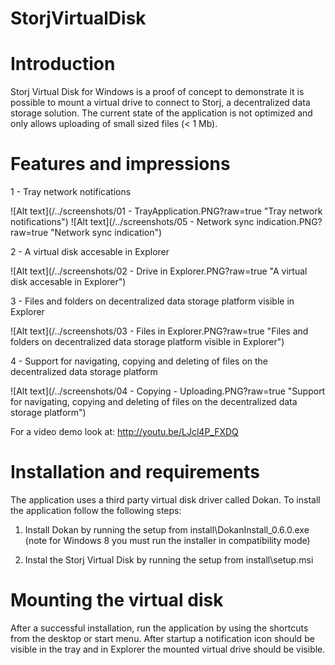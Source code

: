 # StorjVirtualDisk

# Introduction
Storj Virtual Disk for Windows is a proof of concept to demonstrate it is possible to mount a virtual drive to connect to Storj, a decentralized data storage solution.
The current state of the application is not optimized and only allows uploading of small sized files (< 1 Mb).

# Features and impressions

1 - Tray network notifications

![Alt text](/../screenshots/01 - TrayApplication.PNG?raw=true "Tray network notifications")
![Alt text](/../screenshots/05 - Network sync indication.PNG?raw=true "Network sync indication")

2 - A virtual disk accesable in Explorer

![Alt text](/../screenshots/02 - Drive in Explorer.PNG?raw=true "A virtual disk accesable in Explorer")

3 - Files and folders on decentralized data storage platform visible in Explorer

![Alt text](/../screenshots/03 - Files in Explorer.PNG?raw=true "Files and folders on decentralized data storage platform visible in Explorer")

4 - Support for navigating, copying and deleting of files on the decentralized data storage platform

![Alt text](/../screenshots/04 - Copying - Uploading.PNG?raw=true "Support for navigating, copying and deleting of files on the decentralized data storage platform")


For a video demo look at: http://youtu.be/LJcl4P_FXDQ

# Installation and requirements
The application uses a third party virtual disk driver called Dokan. To install the application follow the following steps:

1) Install Dokan by running the setup from install\DokanInstall_0.6.0.exe (note for Windows 8 you must run the installer in compatibility mode)

2) Instal the Storj Virtual Disk by running the setup from install\setup.msi

# Mounting the virtual disk
After a successful installation, run the application by using the shortcuts from the desktop or start menu. After startup a notification icon should be visible in the tray and in Explorer the mounted virtual drive should be visible.